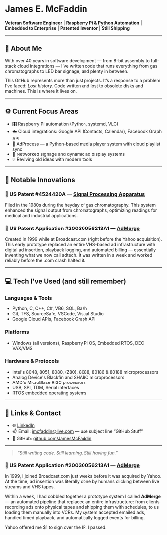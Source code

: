 # James E. McFaddin

**Veteran Software Engineer** | **Raspberry Pi & Python Automation** | **Embedded to Enterprise** | **Patented Inventor** | **Still Shipping**

---

## 👋 About Me

With over 40 years in software development — from 8-bit assembly to full-stack cloud integrations — I’ve written code that runs everything from gas chromatographs to LED bar signage, and plenty in between.

This GitHub represents more than just projects. It’s a response to a problem I’ve faced: *Lost history.* Code written and lost to obsolete disks and machines. This is where it lives on.

---

## ⚙️ Current Focus Areas

- 🎛 Raspberry Pi automation (Python, systemd, VLC)
- ☁️ Cloud integrations: Google API (Contacts, Calendar), Facebook Graph API
- 🧠 AdProcess — a Python-based media player system with cloud playlist sync
- 🔌 Networked signage and dynamic ad display systems
- 💡 Reviving old ideas with modern tools

---

## 🧠 Notable Innovations

### 🧪 US Patent #4524420A — [Signal Processing Apparatus](https://patents.google.com/patent/US4524420A/en)
Filed in the 1980s during the heyday of gas chromatography. This system enhanced the signal output from chromatographs, optimizing readings for medical and industrial applications.

### 📝 US Patent Application #20030056213A1 — [AdMerge](https://patents.google.com/patent/US20030056213A1/en)
Created in 1999 while at Broadcast.com (right before the Yahoo acquisition). This early prototype replaced an entire VHS-based ad infrastructure with digital ad insertion, playback logging, and automated billing — essentially inventing what we now call adtech. It was written in a week and worked reliably before the .com crash halted it.

---

## 💻 Tech I've Used (and still remember)

### Languages & Tools
- Python, C, C++, C#, VB6, SQL, Bash
- Git, TFS, SourceSafe, VSCode, Visual Studio
- Google Cloud APIs, Facebook Graph API

### Platforms
- Windows (all versions), Raspberry Pi OS, Embedded RTOS, DEC VAX/VMS

### Hardware & Protocols
- Intel's 8048, 8051, 8080, (Z80), 8088, 80186 & 80188 microprocessors  
- Analog Device's Blackfin and SHARC microprocessors  
- AMD's MicroBlaze RISC processors  
- USB, SPI, TDM, Serial interfaces  
- RTOS embedded operating systems

---

## 🔗 Links & Contact

- 🌐 [LinkedIn](https://www.linkedin.com/in/jamesmcfaddin)
- 📫 Email: [jmcfaddin@live.com](mailto:jmcfaddin@live.com) — use subject line “GitHub Stuff”
- 📂 GitHub: [github.com/JamesMcFaddin](https://github.com/JamesMcFaddin)

---

> *“Still writing code. Still learning. Still having fun.”*


### 📝 US Patent Application #20030056213A1 — [AdMerge](https://patents.google.com/patent/US20030056213A1/en)

In 1999, I joined Broadcast.com just weeks before it was acquired by Yahoo. At the time, ad insertion was literally done by humans clicking between live streams and VHS tapes.

Within a week, I had cobbled together a prototype system I called **AdMerge** — an automated pipeline that replaced an entire infrastructure: from clients recording ads onto physical tapes and shipping them with schedules, to us loading them manually into VCRs. My system accepted emailed ads, handled timed playback, and automatically logged events for billing.

Yahoo offered me $1 to sign over the IP. I passed.
